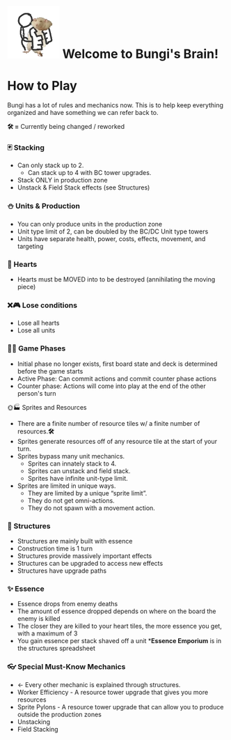 # ![fatrat](Images\logo.webp) Welcome to Bungi's Brain!

# How to Play 

Bungi has a lot of rules and mechanics now. This is to help keep everything organized and have something we can refer back to.


**🛠 =** Currently being changed / reworked


### 🃏 Stacking



* Can only stack up to 2.
    * Can stack up to 4 with BC tower upgrades.
* Stack ONLY in production zone
* Unstack & Field Stack effects (see Structures)


### ⛄ Units & Production



* You can only produce units in the production zone
* Unit type limit of 2, can be doubled by the BC/DC Unit type towers
* Units have separate health, power, costs, effects, movement, and targeting


### 💓 Hearts



* Hearts must be MOVED into to be destroyed (annihilating the moving piece)


### ❌🎮 Lose conditions



* Lose all hearts
* Lose all units


### **🎳🎲 Game Phases**



* Initial phase no longer exists, first board state and deck is determined before the game starts
* Active Phase: Can commit actions and commit counter phase actions
* Counter phase: Actions will come into play at the end of the other person's turn

🌞🏭  Sprites and Resources



* There are a finite number of resource tiles w/ a finite number of resources.**🛠** 
* Sprites generate resources off of any resource tile at the start of your turn.
* Sprites bypass many unit mechanics.
    * Sprites can innately stack to 4.
    * Sprites can unstack and field stack.
    * Sprites have infinite unit-type limit.
* Sprites are limited in unique ways.
    * They are limited by a unique “sprite limit”.
    * They do not get omni-actions.
    * They do not spawn with a movement action.


### **🏢 Structures**



* Structures are mainly built with essence
* Construction time is 1 turn
* Structures provide massively important effects
* Structures can be upgraded to access new effects
* Structures have upgrade paths


### **✨ Essence**



* Essence drops from enemy deaths
* The amount of essence dropped depends on where on the board the enemy is killed
* The closer they are killed to your heart tiles, the more essence you get, with a maximum of 3
* You gain essence per stack shaved off a unit
***Essence Emporium** is in the structures spreadsheet


### 👓 Special Must-Know Mechanics



*  ← Every other mechanic is explained through structures.
* Worker Efficiency - A resource tower upgrade that gives you more resources
* Sprite Pylons - A resource tower upgrade that can allow you to produce outside the production zones
* Unstacking
* Field Stacking